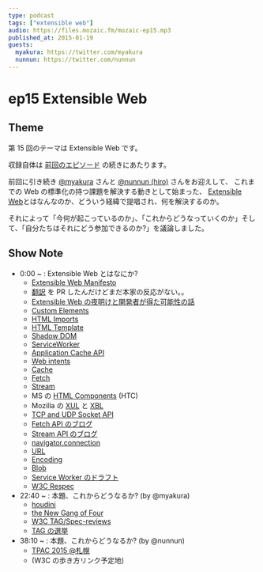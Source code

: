 ```yaml
---
type: podcast
tags: ["extensible web"]
audio: https://files.mozaic.fm/mozaic-ep15.mp3
published_at: 2015-01-19
guests:
  myakura: https://twitter.com/myakura
  nunnun: https://twitter.com/nunnun
---
```


# ep15 Extensible Web

## Theme

第 15 回のテーマは Extensible Web です。

収録自体は [前回のエピソード](https://mozaic.fm/episodes/14/whatwg.html) の続きにあたります。

前回に引き続き [@myakura](https://twitter.com/myakura) さんと [@nunnun (hiro)](https://twitter.com/nunnun) さんをお迎えして、 これまでの Web の標準化の持つ課題を解決する動きとして始まった、 [Extensible Web](https://extensiblewebmanifesto.org/)とはなんなのか、どういう経緯で提唱され、何を解決するのか。

それによって「今何が起こっているのか」、「これからどうなっていくのか」そして、「自分たちはそれにどう参加できるのか?」を議論しました。

## Show Note

- 0:00 ~ : Extensible Web とはなにか?
  - [Extensible Web Manifesto](https://extensiblewebmanifesto.org/)
  - [翻訳](https://github.com/extensibleweb/manifesto/pull/3) を PR したんだけどまだ本家の反応がない。。
  - [Extensible Web の夜明けと開発者が得た可能性の話](http://jxck.hatenablog.com/entry/extendthewebforward)
  - [Custom Elements](http://w3c.github.io/webcomponents/spec/custom/)
  - [HTML Imports](http://w3c.github.io/webcomponents/spec/imports/)
  - [HTML Template](https://html.spec.whatwg.org/multipage/scripting.html%23the-template-element)
  - [Shadow DOM](http://w3c.github.io/webcomponents/spec/shadow/)
  - [ServiceWorker](http://www.w3.org/TR/service-workers/)
  - [Application Cache API](http://www.w3.org/TR/html5/browsers.html%23offline)
  - [Web intents](http://www.w3.org/TR/web-intents/)
  - [Cache](http://www.w3.org/TR/service-workers/%23cache-objects)
  - [Fetch](https://fetch.spec.whatwg.org/)
  - [Stream](https://streams.spec.whatwg.org/)
  - MS の [HTML Components](http://msdn.microsoft.com/en-us/library/ms531018.aspx) (HTC)
  - Mozilla の [XUL](https://developer.mozilla.org/ja/docs/XUL) と [XBL](https://developer.mozilla.org/ja/docs/XBL)
  - [TCP and UDP Socket API](http://www.w3.org/TR/raw-sockets/)
  - [Fetch API のブログ](http://jxck.hatenablog.com/entry/whatwg-fetch)
  - [Stream API のブログ](http://jxck.hatenablog.com/entry/whatwg-stream)
  - [navigator.connection](https://developer.mozilla.org/en-US/docs/Web/API/NetworkInformation.connection)
  - [URL](https://url.spec.whatwg.org)
  - [Encoding](https://encoding.spec.whatwg.org/)
  - [Blob](https://developer.mozilla.org/ja/docs/DOM/Blob)
  - [Service Worker のドラフト](http://www.w3.org/TR/service-workers/)
  - [W3C Respec](http://www.w3.org/respec/)
- 22:40 ~ : 本題、これからどうなるか? (by @myakura)
  - [houdini](http://lists.w3.org/Archives/Public/public-houdini/)
  - [the New Gang of Four](https://briankardell.wordpress.com/2012/12/07/the-new-gang-of-four/)
  - [W3C TAG/Spec-reviews](https://github.com/w3ctag/spec-reviews)
  - [TAG の選挙](http://www.w3.org/blog/news/archives/4304)
- 38:10 ~ : 本題、これからどうなるか? (by @nunnun)
  - [TPAC 2015 @札幌](http://www.w3.org/2015/11/TPAC/)
  - (W3C の歩き方リンク予定地)
